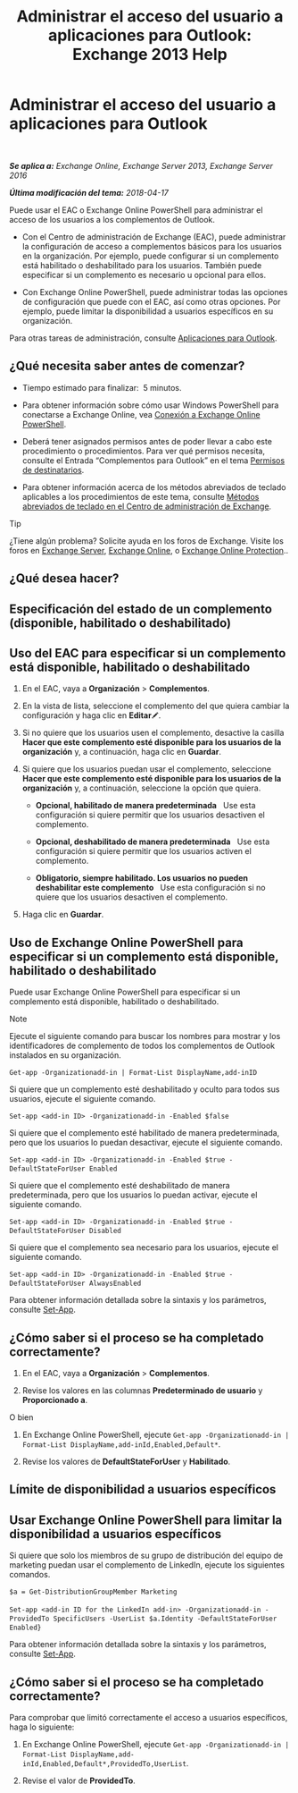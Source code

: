 ﻿---
title: 'Administrar el acceso del usuario a aplicaciones para Outlook: Exchange 2013 Help'
TOCTitle: Administrar el acceso del usuario a aplicaciones para Outlook
ms:assetid: e5833dec-a23a-439e-ac03-92671817bff8
ms:mtpsurl: https://technet.microsoft.com/es-es/library/JJ943757(v=EXCHG.150)
ms:contentKeyID: 52062076
ms.date: 04/23/2018
mtps_version: v=EXCHG.150
ms.translationtype: HT
---

# Administrar el acceso del usuario a aplicaciones para Outlook

 

_**Se aplica a:** Exchange Online, Exchange Server 2013, Exchange Server 2016_

_**Última modificación del tema:** 2018-04-17_

Puede usar el EAC o Exchange Online PowerShell para administrar el acceso de los usuarios a los complementos de Outlook.

  - Con el Centro de administración de Exchange (EAC), puede administrar la configuración de acceso a complementos básicos para los usuarios en la organización. Por ejemplo, puede configurar si un complemento está habilitado o deshabilitado para los usuarios. También puede especificar si un complemento es necesario u opcional para ellos.

  - Con Exchange Online PowerShell, puede administrar todas las opciones de configuración que puede con el EAC, así como otras opciones. Por ejemplo, puede limitar la disponibilidad a usuarios específicos en su organización.

Para otras tareas de administración, consulte [Aplicaciones para Outlook](add-ins-for-outlook-exchange-2013-help.md).

## ¿Qué necesita saber antes de comenzar?

  - Tiempo estimado para finalizar:  5 minutos.

  - Para obtener información sobre cómo usar Windows PowerShell para conectarse a Exchange Online, vea [Conexión a Exchange Online PowerShell](https://go.microsoft.com/fwlink/p/?linkid=396554).

  - Deberá tener asignados permisos antes de poder llevar a cabo este procedimiento o procedimientos. Para ver qué permisos necesita, consulte el Entrada “Complementos para Outlook” en el tema [Permisos de destinatarios](recipients-permissions-exchange-2013-help.md).

  - Para obtener información acerca de los métodos abreviados de teclado aplicables a los procedimientos de este tema, consulte [Métodos abreviados de teclado en el Centro de administración de Exchange](keyboard-shortcuts-in-the-exchange-admin-center-exchange-online-protection-help.md).


> [!TIP]
> ¿Tiene algún problema? Solicite ayuda en los foros de Exchange. Visite los foros en <A href="https://go.microsoft.com/fwlink/p/?linkid=60612">Exchange Server</A>, <A href="https://go.microsoft.com/fwlink/p/?linkid=267542">Exchange Online</A>, o <A href="https://go.microsoft.com/fwlink/p/?linkid=285351">Exchange Online Protection</A>..



## ¿Qué desea hacer?

## Especificación del estado de un complemento (disponible, habilitado o deshabilitado)

## Uso del EAC para especificar si un complemento está disponible, habilitado o deshabilitado

1.  En el EAC, vaya a **Organización** \> **Complementos**.

2.  En la vista de lista, seleccione el complemento del que quiera cambiar la configuración y haga clic en **Editar**![Icono Editar](images/Bb124582.6f53ccb2-1f13-4c02-bea0-30690e6ea71d(EXCHG.150).gif "Icono Editar").

3.  Si no quiere que los usuarios usen el complemento, desactive la casilla **Hacer que este complemento esté disponible para los usuarios de la organización** y, a continuación, haga clic en **Guardar**.

4.  Si quiere que los usuarios puedan usar el complemento, seleccione **Hacer que este complemento esté disponible para los usuarios de la organización** y, a continuación, seleccione la opción que quiera.
    
      - **Opcional, habilitado de manera predeterminada**   Use esta configuración si quiere permitir que los usuarios desactiven el complemento.
    
      - **Opcional, deshabilitado de manera predeterminada**   Use esta configuración si quiere permitir que los usuarios activen el complemento.
    
      - **Obligatorio, siempre habilitado. Los usuarios no pueden deshabilitar este complemento**   Use esta configuración si no quiere que los usuarios desactiven el complemento.

5.  Haga clic en **Guardar**.

## Uso de Exchange Online PowerShell para especificar si un complemento está disponible, habilitado o deshabilitado

Puede usar Exchange Online PowerShell para especificar si un complemento está disponible, habilitado o deshabilitado.


> [!NOTE]
> Ejecute el siguiente comando para buscar los nombres para mostrar y los identificadores de complemento de todos los complementos de Outlook instalados en su organización.



    Get-app -Organizationadd-in | Format-List DisplayName,add-inID

Si quiere que un complemento esté deshabilitado y oculto para todos sus usuarios, ejecute el siguiente comando.

    Set-app <add-in ID> -Organizationadd-in -Enabled $false

Si quiere que el complemento esté habilitado de manera predeterminada, pero que los usuarios lo puedan desactivar, ejecute el siguiente comando.

    Set-app <add-in ID> -Organizationadd-in -Enabled $true -DefaultStateForUser Enabled

Si quiere que el complemento esté deshabilitado de manera predeterminada, pero que los usuarios lo puedan activar, ejecute el siguiente comando.

    Set-app <add-in ID> -Organizationadd-in -Enabled $true -DefaultStateForUser Disabled

Si quiere que el complemento sea necesario para los usuarios, ejecute el siguiente comando.

    Set-app <add-in ID> -Organizationadd-in -Enabled $true -DefaultStateForUser AlwaysEnabled

Para obtener información detallada sobre la sintaxis y los parámetros, consulte [Set-App](https://technet.microsoft.com/es-es/library/jj218630\(v=exchg.150\)).

## ¿Cómo saber si el proceso se ha completado correctamente?

1.  En el EAC, vaya a **Organización** \> **Complementos**.

2.  Revise los valores en las columnas **Predeterminado de usuario** y **Proporcionado a**.

O bien

1.  En Exchange Online PowerShell, ejecute `Get-app -Organizationadd-in | Format-List DisplayName,add-inId,Enabled,Default*`.

2.  Revise los valores de **DefaultStateForUser** y **Habilitado**.

## Límite de disponibilidad a usuarios específicos

## Usar Exchange Online PowerShell para limitar la disponibilidad a usuarios específicos

Si quiere que solo los miembros de su grupo de distribución del equipo de marketing puedan usar el complemento de LinkedIn, ejecute los siguientes comandos.

    $a = Get-DistributionGroupMember Marketing

    Set-app <add-in ID for the LinkedIn add-in> -Organizationadd-in -ProvidedTo SpecificUsers -UserList $a.Identity -DefaultStateForUser Enabled}

Para obtener información detallada sobre la sintaxis y los parámetros, consulte [Set-App](https://technet.microsoft.com/es-es/library/jj218630\(v=exchg.150\)).

## ¿Cómo saber si el proceso se ha completado correctamente?

Para comprobar que limitó correctamente el acceso a usuarios específicos, haga lo siguiente:

1.  En Exchange Online PowerShell, ejecute `Get-app -Organizationadd-in | Format-List DisplayName,add-inId,Enabled,Default*,ProvidedTo,UserList`.

2.  Revise el valor de **ProvidedTo**.

